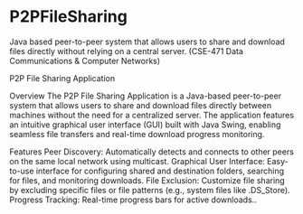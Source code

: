 # P2PFileSharing
Java based peer-to-peer system that allows users to share and download files directly without relying on a central server. (CSE-471 Data Communications &amp; Computer Networks)


P2P File Sharing Application
<!-- Optional: Replace with your logo or remove -->

Overview
The P2P File Sharing Application is a Java-based peer-to-peer system that allows users to share and download files directly between machines without the need for a centralized server. The application features an intuitive graphical user interface (GUI) built with Java Swing, enabling seamless file transfers and real-time download progress monitoring.

Features
Peer Discovery: Automatically detects and connects to other peers on the same local network using multicast.
Graphical User Interface: Easy-to-use interface for configuring shared and destination folders, searching for files, and monitoring downloads.
File Exclusion: Customize file sharing by excluding specific files or file patterns (e.g., system files like .DS_Store).
Progress Tracking: Real-time progress bars for active downloads..

